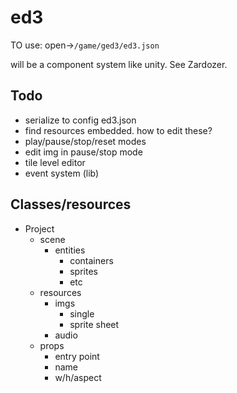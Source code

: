# ed3

TO use: open->`/game/ged3/ed3.json`

will be a component system like unity. See Zardozer.

## Todo
* serialize to config ed3.json
* find resources embedded. how to edit these?
* play/pause/stop/reset modes
* edit img in pause/stop mode
* tile level editor
* event system (lib)

## Classes/resources
* Project
  * scene
    * entities
      * containers
      * sprites
      * etc
  * resources
    * imgs
      * single
      * sprite sheet
    * audio
  * props
    * entry point
    * name
    * w/h/aspect
